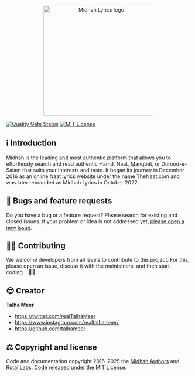 <p align="center">
  <img src="public/images/midhah-lyrics-logo.svg" alt="Midhah Lyrics logo" width="300">
</p>

[![Quality Gate Status](https://sonarcloud.io/api/project_badges/measure?project=rutal-Inc_midhah-web&metric=alert_status)](https://sonarcloud.io/summary/new_code?id=rutal-Inc_midhah-web)
[![MIT License](https://img.shields.io/badge/License-MIT-green.svg)](https://choosealicense.com/licenses/mit/) 

## ℹ️ Introduction

Midhah is the leading and most authentic platform that allows you to effortlessly search and read authentic Hamd, Naat, Manqbat, or Durood-e-Salam that suits your interests and taste. It began its journey in December 2016 as an online Naat lyrics website under the name TheNaat.com and was later rebranded as Midhah Lyrics in October 2022.

## 🐛 Bugs and feature requests

Do you have a bug or a feature request? Please search for existing and closed issues. If your problem or idea is not addressed yet, [please open a new issue](https://github.com/rutal-Inc/midhah-www/issues/new).

## 🧑‍💻 Contributing

We welcome developers from all levels to contribute to this project. For this, please open an issue, discuss it with the maintainers, and then start coding... 🧑‍💻

## 😎 Creator

**Talha Meer**

- <https://twitter.com/realTalhaMeer>
- <https://www.instagram.com/realtalhameer/>
- <https://github.com/talhameer>

## ⚖️ Copyright and license

Code and documentation copyright 2016–2025 the [Midhah Authors](https://github.com/rutal-Inc/midhah-www/graphs/contributors) and [Rutal Labs](https://www.rutal.net). Code released under the [MIT License](https://github.com/rutal-Inc/midhah-www/blob/develop/LICENSE).
